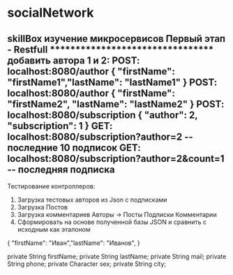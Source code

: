 # socialNetwork
skillBox изучение микросервисов
Первый этап - Restfull ********************************
добавить автора 1 и 2:
POST: localhost:8080/author { "firstName": "firstName1","lastName": "lastName1" }
POST: localhost:8080/author { "firstName": "firstName2", "lastName": "lastName2" }
POST: localhost:8080/subscription { "author": 2, "subscription": 1 }
GET: localhost:8080/subscription?author=2 -- последние 10 подписок
GET: localhost:8080/subscription?author=2&count=1 -- последняя подписка
--
Тестирование контроллеров:
 1. Загрузка тестовых авторов из Json с подписками
 2. Загрузка Постов
 3. Загрузка комментариев
Авторы -> Посты
Подписки
Комментарии
 4. Сформировать на основе полученной базы JSON и сравнить с исходным как эталоном 

{ "firstName": "Иван","lastName": "Иванов",  }

private String firstName;
private String lastName;
private String mail;
private String phone;
private Character sex;
private String city;